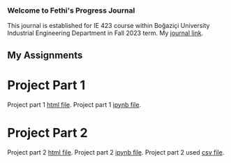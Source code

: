 ### Welcome to Fethi's Progress Journal

This journal is established for IE 423 course within Boğaziçi University Industrial Engineering Department in Fall 2023 term.
My [journal link](https://bu-ie-423.github.io/fall-23-fethikahvecioglu/).

## My Assignments

# Project Part 1
Project part 1 [html file](Project_Part_1_Bengisu_Mustafa_Fethi.html).
Project part 1 [ipynb file](Project_Part_1_Bengisu_Mustafa_Fethi.ipynb).

# Project Part 2
Project part 2 [html file](IE423_PROJECT_PART2_Bengisu_Mustafa_Fethi.html).
Project part 2 [ipynb file](IE423_PROJECT_PART2_Bengisu_Mustafa_Fethi.ipynb).
Project part 2 used [csv file](all_datasss.csv).
